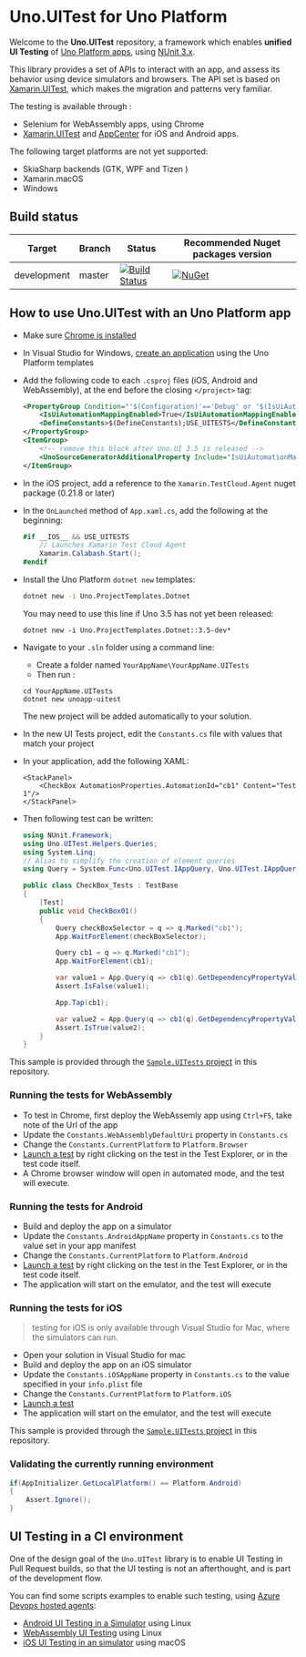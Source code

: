 # Uno.UITest for Uno Platform

Welcome to the **Uno.UITest** repository, a framework which enables **unified UI Testing** of [Uno Platform apps](https://github.com/unoplatform/uno), using [NUnit 3.x](https://github.com/nunit/nunit).

This library provides a set of APIs to interact with an app, and assess its behavior using device simulators and browsers. The API set is based on [Xamarin.UITest](https://docs.microsoft.com/en-us/appcenter/test-cloud/uitest/), which makes the migration and patterns very familiar.

The testing is available through :
- Selenium for WebAssembly apps, using Chrome
- [Xamarin.UITest](https://docs.microsoft.com/en-us/appcenter/test-cloud/uitest/) and [AppCenter](https://appcenter.ms/apps) for iOS and Android apps.

The following target platforms are not yet supported:
- SkiaSharp backends (GTK, WPF and Tizen )
- Xamarin.macOS
- Windows

## Build status

| Target | Branch | Status | Recommended Nuget packages version |
| ------ | ------ | ------ | ------ |
| development | master |[![Build Status](https://dev.azure.com/uno-platform/Uno%20Platform/_apis/build/status/Uno%20Platform/Uno.UITest?branchName=master)](https://dev.azure.com/uno-platform/Uno%20Platform/_build/latest?definitionId=58&branchName=master) | [![NuGet](https://img.shields.io/nuget/v/Uno.UITest.svg)](https://www.nuget.org/packages/Uno.UITest/) |

## How to use Uno.UITest with an Uno Platform app

- Make sure [Chrome is installed](https://www.google.com/chrome)
- In Visual Studio for Windows, [create an application](https://platform.uno/docs/articles/getting-started-tutorial-1.html) using the Uno Platform templates
- Add the following code to each `.csproj` files (iOS, Android and WebAssembly), at the end before the closing `</project>` tag:
	```xml
	<PropertyGroup Condition="'$(Configuration)'=='Debug' or '$(IsUiAutomationMappingEnabled)'=='True'">
		<IsUiAutomationMappingEnabled>True</IsUiAutomationMappingEnabled>
		<DefineConstants>$(DefineConstants);USE_UITESTS</DefineConstants>
	</PropertyGroup>
	<ItemGroup>
		<!-- remove this block after Uno.UI 3.5 is released -->
		<UnoSourceGeneratorAdditionalProperty Include="IsUiAutomationMappingEnabled" />
	</ItemGroup>
	```
- In the iOS project, add a reference to the `Xamarin.TestCloud.Agent` nuget package (0.21.8 or later)
- In the `OnLaunched` method of `App.xaml.cs`, add the following at the beginning:
	```csharp
	#if __IOS__ && USE_UITESTS
		// Launches Xamarin Test Cloud Agent
		Xamarin.Calabash.Start();
	#endif
	```
- Install the Uno Platform `dotnet new` templates:

	```sh
	dotnet new -i Uno.ProjectTemplates.Dotnet
	```

	You may need to use this line if Uno 3.5 has not yet been released:
	```
	dotnet new -i Uno.ProjectTemplates.Dotnet::3.5-dev*
	```
- Navigate to your `.sln` folder using a command line:
    - Create a folder named `YourAppName\YourAppName.UITests`
    - Then run :
	```
    cd YourAppName.UITests
	dotnet new unoapp-uitest
	```
    The new project will be added automatically to your solution.
- In the new UI Tests project, edit the `Constants.cs` file with values that match your project 
- In your application, add the following XAML:

	```XAML
	<StackPanel>
		<CheckBox AutomationProperties.AutomationId="cb1" Content="Test 1"/>
	</StackPanel>
	```

- Then following test can be written:

	```csharp
	using NUnit.Framework;
	using Uno.UITest.Helpers.Queries;
	using System.Linq;
	// Alias to simplify the creation of element queries
	using Query = System.Func<Uno.UITest.IAppQuery, Uno.UITest.IAppQuery>;

	public class CheckBox_Tests : TestBase
	{
		[Test]
		public void CheckBox01()
		{
			Query checkBoxSelector = q => q.Marked("cb1");
			App.WaitForElement(checkBoxSelector);

			Query cb1 = q => q.Marked("cb1");
			App.WaitForElement(cb1);

			var value1 = App.Query(q => cb1(q).GetDependencyPropertyValue("IsChecked").Value<bool>()).First();
			Assert.IsFalse(value1);

			App.Tap(cb1);

			var value2 = App.Query(q => cb1(q).GetDependencyPropertyValue("IsChecked").Value<bool>()).First();
			Assert.IsTrue(value2);
		}
	}
	```

This sample is provided through the [`Sample.UITests` project](https://github.com/unoplatform/Uno.UITest/tree/master/src/Sample/Sample.UITests) in this repository.

### Running the tests for WebAssembly
- To test in Chrome, first deploy the WebAssemly app using `Ctrl+F5`, take note of the Url of the app
- Update the `Constants.WebAssemblyDefaultUri` property in `Constants.cs`
- Change the `Constants.CurrentPlatform` to `Platform.Browser`
- [Launch a test](https://docs.microsoft.com/en-us/visualstudio/test/getting-started-with-unit-testing?view=vs-2019) by right clicking on the test in the Test Explorer, or in the test code itself.
- A Chrome browser window will open in automated mode, and the test will execute.


### Running the tests for Android
- Build and deploy the app on a simulator
- Update the `Constants.AndroidAppName` property in `Constants.cs` to the value set in your app manifest
- Change the `Constants.CurrentPlatform` to `Platform.Android`
- [Launch a test](https://docs.microsoft.com/en-us/visualstudio/test/getting-started-with-unit-testing?view=vs-2019) by right clicking on the test in the Test Explorer, or in the test code itself.
- The application will start on the emulator, and the test will execute

### Running the tests for iOS
> testing for iOS is only available through Visual Studio for Mac, where the simulators can run.

- Open your solution in Visual Studio for mac
- Build and deploy the app on an iOS simulator
- Update the `Constants.iOSAppName` property in `Constants.cs` to the value specified in your `info.plist` file
- Change the `Constants.CurrentPlatform` to `Platform.iOS`
- [Launch a test](https://docs.microsoft.com/en-us/visualstudio/mac/testing?view=vsmac-2019)
- The application will start on the emulator, and the test will execute

This sample is provided through the [`Sample.UITests` project](https://github.com/unoplatform/Uno.UITest/tree/master/src/Sample/Sample.UITests) in this repository.

### Validating the currently running environment

```csharp
if(AppInitializer.GetLocalPlatform() == Platform.Android)
{
    Assert.Ignore();
}
```

## UI Testing in a CI environment

One of the design goal of the `Uno.UITest` library is to enable UI Testing in Pull Request builds, so that the UI testing is not an afterthought, and is part of the development flow.

You can find some scripts examples to enable such testing, using [Azure Devops hosted agents](https://docs.microsoft.com/en-us/azure/devops/pipelines/agents/hosted?view=azure-devops):
- [Android UI Testing in a Simulator](https://github.com/unoplatform/Uno.UITest/blob/master/build/android-uitest-run.sh) using Linux
- [WebAssembly UI Testing](https://github.com/unoplatform/Uno.UITest/blob/master/build/wasm-uitest-run.sh) using Linux
- [iOS UI Testing in an simulator](https://github.com/unoplatform/Uno.UITest/blob/master/build/ios-uitest-run.sh) using macOS
